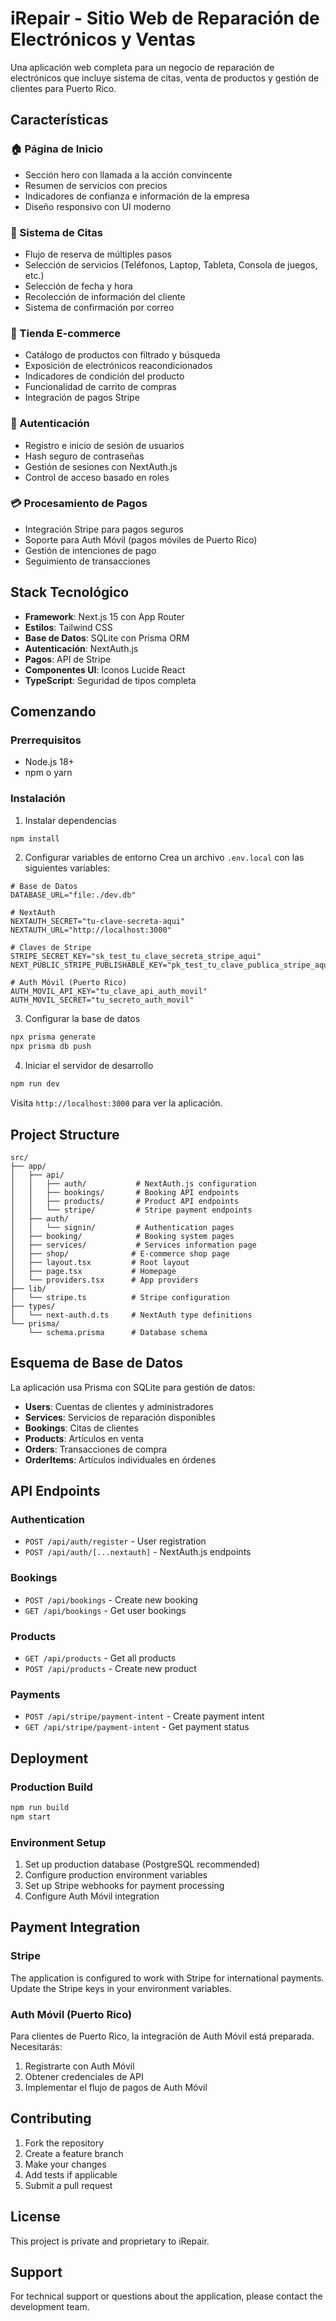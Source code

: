 # iRepair - Sitio Web de Reparación de Electrónicos y Ventas

Una aplicación web completa para un negocio de reparación de electrónicos que incluye sistema de citas, venta de productos y gestión de clientes para Puerto Rico.

## Características

### 🏠 Página de Inicio
- Sección hero con llamada a la acción convincente
- Resumen de servicios con precios
- Indicadores de confianza e información de la empresa
- Diseño responsivo con UI moderno

### 📅 Sistema de Citas
- Flujo de reserva de múltiples pasos
- Selección de servicios (Teléfonos, Laptop, Tableta, Consola de juegos, etc.)
- Selección de fecha y hora
- Recolección de información del cliente
- Sistema de confirmación por correo

### 🛒 Tienda E-commerce
- Catálogo de productos con filtrado y búsqueda
- Exposición de electrónicos reacondicionados
- Indicadores de condición del producto
- Funcionalidad de carrito de compras
- Integración de pagos Stripe

### 🔐 Autenticación
- Registro e inicio de sesión de usuarios
- Hash seguro de contraseñas
- Gestión de sesiones con NextAuth.js
- Control de acceso basado en roles

### 💳 Procesamiento de Pagos
- Integración Stripe para pagos seguros
- Soporte para Auth Móvil (pagos móviles de Puerto Rico)
- Gestión de intenciones de pago
- Seguimiento de transacciones

## Stack Tecnológico

- **Framework**: Next.js 15 con App Router
- **Estilos**: Tailwind CSS
- **Base de Datos**: SQLite con Prisma ORM
- **Autenticación**: NextAuth.js
- **Pagos**: API de Stripe
- **Componentes UI**: Iconos Lucide React
- **TypeScript**: Seguridad de tipos completa

## Comenzando

### Prerrequisitos
- Node.js 18+ 
- npm o yarn

### Instalación

1. Instalar dependencias
```bash
npm install
```

2. Configurar variables de entorno
Crea un archivo `.env.local` con las siguientes variables:
```env
# Base de Datos
DATABASE_URL="file:./dev.db"

# NextAuth
NEXTAUTH_SECRET="tu-clave-secreta-aqui"
NEXTAUTH_URL="http://localhost:3000"

# Claves de Stripe
STRIPE_SECRET_KEY="sk_test_tu_clave_secreta_stripe_aqui"
NEXT_PUBLIC_STRIPE_PUBLISHABLE_KEY="pk_test_tu_clave_publica_stripe_aqui"

# Auth Móvil (Puerto Rico)
AUTH_MOVIL_API_KEY="tu_clave_api_auth_movil"
AUTH_MOVIL_SECRET="tu_secreto_auth_movil"
```

3. Configurar la base de datos
```bash
npx prisma generate
npx prisma db push
```

4. Iniciar el servidor de desarrollo
```bash
npm run dev
```

Visita `http://localhost:3000` para ver la aplicación.

## Project Structure

```
src/
├── app/
│   ├── api/
│   │   ├── auth/           # NextAuth.js configuration
│   │   ├── bookings/       # Booking API endpoints
│   │   ├── products/       # Product API endpoints
│   │   └── stripe/         # Stripe payment endpoints
│   ├── auth/
│   │   └── signin/         # Authentication pages
│   ├── booking/            # Booking system pages
│   ├── services/           # Services information page
│   ├── shop/              # E-commerce shop page
│   ├── layout.tsx         # Root layout
│   ├── page.tsx           # Homepage
│   └── providers.tsx      # App providers
├── lib/
│   └── stripe.ts          # Stripe configuration
├── types/
│   └── next-auth.d.ts     # NextAuth type definitions
└── prisma/
    └── schema.prisma      # Database schema
```

## Esquema de Base de Datos

La aplicación usa Prisma con SQLite para gestión de datos:

- **Users**: Cuentas de clientes y administradores
- **Services**: Servicios de reparación disponibles
- **Bookings**: Citas de clientes
- **Products**: Artículos en venta
- **Orders**: Transacciones de compra
- **OrderItems**: Artículos individuales en órdenes

## API Endpoints

### Authentication
- `POST /api/auth/register` - User registration
- `POST /api/auth/[...nextauth]` - NextAuth.js endpoints

### Bookings
- `POST /api/bookings` - Create new booking
- `GET /api/bookings` - Get user bookings

### Products
- `GET /api/products` - Get all products
- `POST /api/products` - Create new product

### Payments
- `POST /api/stripe/payment-intent` - Create payment intent
- `GET /api/stripe/payment-intent` - Get payment status

## Deployment

### Production Build
```bash
npm run build
npm start
```

### Environment Setup
1. Set up production database (PostgreSQL recommended)
2. Configure production environment variables
3. Set up Stripe webhooks for payment processing
4. Configure Auth Móvil integration

## Payment Integration

### Stripe
The application is configured to work with Stripe for international payments. Update the Stripe keys in your environment variables.

### Auth Móvil (Puerto Rico)
Para clientes de Puerto Rico, la integración de Auth Móvil está preparada. Necesitarás:
1. Registrarte con Auth Móvil
2. Obtener credenciales de API
3. Implementar el flujo de pagos de Auth Móvil

## Contributing

1. Fork the repository
2. Create a feature branch
3. Make your changes
4. Add tests if applicable
5. Submit a pull request

## License

This project is private and proprietary to iRepair.

## Support

For technical support or questions about the application, please contact the development team.
